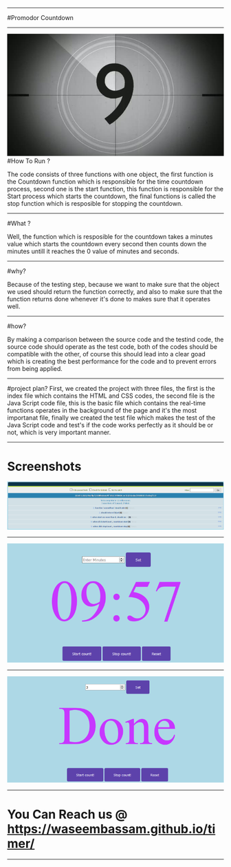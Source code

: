 ***
#Promodor Countdown
***
![Alt Text](https://github.com/waseembassam/timer/blob/master/black-and-white-film-countdown_-1qqo4b-h__M0000.jpg)
#How To Run ? 


The code consists of three functions with one object, the first function is the Countdown function which is responsible for the time countdown process, second one is the start function, this function is responsible for the Start process which starts the countdown, the final functions is called the stop function which is resposible for stopping the countdown.
***


#What ?

Well, the function which is resposible for the countdown takes a minutes value which starts the countdown every second then counts down the minutes untill it reaches the 0 value of minutes and seconds.
***


#why?

Because of the testing step, because we want to make sure that the object we used should return the function correctly, and also to make sure that the function returns done whenever it's done to makes sure that it operates well.
***


#how?

By making a comparison between the source code and the testind code, the source code should operate as the test code, both of the codes should be compatible with the other, of course this should lead into a clear goad which is creating the best performance for the code and to prevent errors from being applied.
***




#project plan?
First, we created the project with three files, the first is the index file which contains the HTML and CSS codes, the second file is the Java Script code file, this is the basic file which contains the real-time functions operates in the background of the page and it's the most importanat file, finally we created the test file which makes the test of the Java Script code and test's if the code works perfectly as it should be or not, which is very important manner.
***
# Screenshots
![Alt Text](https://github.com/waseembassam/timer/blob/master/bar.jpg)
***
![Alt Text](https://github.com/waseembassam/timer/blob/master/timeee.jpg)
***
![Alt Text](https://github.com/waseembassam/timer/blob/master/done.jpg)
***
# You Can Reach us @ https://waseembassam.github.io/timer/
***
